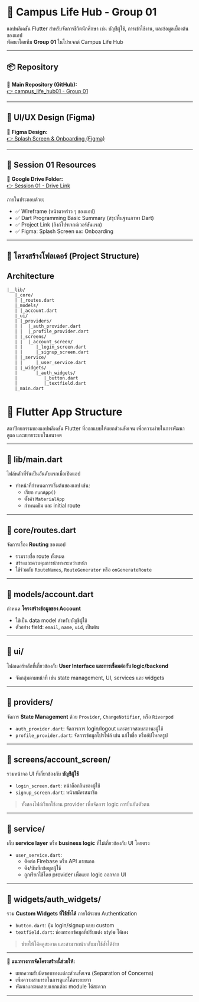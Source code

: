 # 🏫 Campus Life Hub - Group 01

แอปพลิเคชัน Flutter สำหรับจัดการชีวิตนักศึกษา เช่น บัญชีผู้ใช้, การเข้าใช้งาน, และข้อมูลเบื้องต้นของแอป  
พัฒนาโดยทีม **Group 01** ในโปรเจกต์ Campus Life Hub

---

## 📦 Repository

🔗 **Main Repository (GitHub):**  
[👉 campus_life_hub01 - Group 01](https://github.com/krahyor/campus_life_hub01)

---

## 🎨 UI/UX Design (Figma)

🔗 **Figma Design:**  
[👉 Splash Screen & Onboarding (Figma)](https://www.figma.com/design/drA0RgHq00Qnel0PVu8CyY/Campus_life_hub_01?m=auto&t=Vn0Y6iKUI2J9B3a5-1)

---

## 📁 Session 01 Resources

🔗 **Google Drive Folder:**  
[👉 Session 01 - Drive Link](https://drive.google.com/drive/folders/1Buvm2Y2pahelAuq9PQXI4xaGrLm924lR?usp=drive_link)

ภายในประกอบด้วย:

- ✅ Wireframe (หน้าตาคร่าว ๆ ของแอป)
- ✅ Dart Programming Basic Summary (สรุปพื้นฐานภาษา Dart)
- ✅ Project Link (ลิงก์โปรเจกต์เวอร์ชันแรก)
- ✅ Figma: Splash Screen และ Onboarding

---

## 🧱 โครงสร้างโฟลเดอร์ (Project Structure)



## Architecture
```base 
|__lib/
   |_core/
   | |_routes.dart
   |_models/
   | |_account.dart
   |_ui/ 
   | |_providers/
   | |  |_auth_provider.dart
   | |  |_profile_provider.dart
   | |_screens/
   | |  |_account_screen/
   | |     |_login_screen.dart
   | |     |_signup_screen.dart
   | |_service/
   | |     |_user_service.dart
   | |_widgets/
   |       |_auth_widgets/
   |          |_button.dart
   |          |_textfield.dart
   |_main.dart
```
# 📱 Flutter App Structure

สถาปัตยกรรมของแอปพลิเคชัน Flutter ที่ออกแบบให้แยกส่วนชัดเจน เพื่อความง่ายในการพัฒนา ดูแล และขยายระบบในอนาคต

---

## 📁 lib/main.dart
ไฟล์หลักที่รันเป็นอันดับแรกเมื่อเปิดแอป  
- ทำหน้าที่กำหนดการเริ่มต้นของแอป เช่น:
  - เรียก `runApp()`
  - ตั้งค่า `MaterialApp`
  - กำหนดธีม และ initial route

---

## 📁 core/routes.dart
จัดการเรื่อง **Routing** ของแอป  
- รวมรายชื่อ route ทั้งหมด
- สร้างและควบคุมการนำทางระหว่างหน้า
- ใช้ร่วมกับ `RouteNames`, `RouteGenerator` หรือ `onGenerateRoute`

---

## 📁 models/account.dart
กำหนด **โครงสร้างข้อมูลของ Account**  
- ใช้เป็น data model สำหรับบัญชีผู้ใช้
- ตัวอย่าง field: `email`, `name`, `uid`, เป็นต้น

---

## 📁 ui/
โฟลเดอร์หลักที่เกี่ยวข้องกับ **User Interface และการเชื่อมต่อกับ logic/backend**  
- จัดกลุ่มตามหน้าที่ เช่น state management, UI, services และ widgets

---

## 📁 providers/
จัดการ **State Management** ด้วย `Provider`, `ChangeNotifier`, หรือ `Riverpod`  
- `auth_provider.dart`: จัดการการ login/logout และตรวจสอบสถานะผู้ใช้
- `profile_provider.dart`: จัดการข้อมูลโปรไฟล์ เช่น แก้ไขชื่อ หรืออัปโหลดรูป

---

## 📁 screens/account_screen/
รวมหน้าจอ UI ที่เกี่ยวข้องกับ **บัญชีผู้ใช้**

- `login_screen.dart`: หน้าล็อกอินของผู้ใช้  
- `signup_screen.dart`: หน้าสมัครสมาชิก  

> ทั้งสองไฟล์เรียกใช้งาน provider เพื่อจัดการ logic การยืนยันตัวตน

---

## 📁 service/
เก็บ **service layer** หรือ **business logic** ที่ไม่เกี่ยวข้องกับ UI โดยตรง  
- `user_service.dart`: 
  - ติดต่อ Firebase หรือ API ภายนอก  
  - ดึง/บันทึกข้อมูลผู้ใช้  
  - ถูกเรียกใช้โดย provider เพื่อแยก logic ออกจาก UI

---

## 📁 widgets/auth_widgets/
รวม **Custom Widgets ที่ใช้ซ้ำได้** ภายใต้ระบบ Authentication

- `button.dart`: ปุ่ม login/signup แบบ custom  
- `textfield.dart`: ช่องกรอกข้อมูลที่ปรับแต่ง style ได้เอง  

> ช่วยให้โค้ดดูสะอาด และสามารถนำกลับมาใช้ซ้ำได้ง่าย

---

🧠 **แนวทางการจัดโครงสร้างนี้ช่วยให้:**
- แยกความรับผิดชอบของแต่ละส่วนชัดเจน (Separation of Concerns)
- เพิ่มความสามารถในการดูแลโค้ดระยะยาว
- พัฒนาและทดสอบแยกแต่ละ module ได้สะดวก

---
